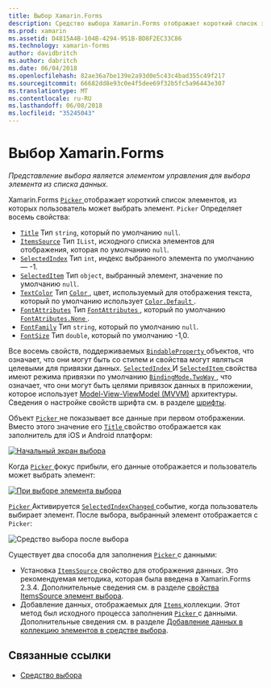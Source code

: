 ```yaml
---
title: Выбор Xamarin.Forms
description: Средство выбора Xamarin.Forms отображает короткий список элементов, из которых пользователь может выбрать элемент. В этой статье объясняется, как использовать класс выбора для выбора элемента из списка данных.
ms.prod: xamarin
ms.assetid: D4815A4B-104B-4294-951B-BD8F2EC33C86
ms.technology: xamarin-forms
author: davidbritch
ms.author: dabritch
ms.date: 06/04/2018
ms.openlocfilehash: 82ae36a7be139e2a93d0e5c43c4bad355c49f217
ms.sourcegitcommit: 66682dd8e93c0e4f5dee69f32b5fc5a96443e307
ms.translationtype: MT
ms.contentlocale: ru-RU
ms.lasthandoff: 06/08/2018
ms.locfileid: "35245043"
---
```

# <a name="xamarinforms-picker"></a>Выбор Xamarin.Forms

_Представление выбора является элементом управления для выбора элемента из списка данных._

Xamarin.Forms [ `Picker` ](xref:Xamarin.Forms.Picker) отображает короткий список элементов, из которых пользователь может выбрать элемент. `Picker` Определяет восемь свойства:

- [`Title`](xref:Xamarin.Forms.Picker.Title) Тип `string`, который по умолчанию `null`.
- [`ItemsSource`](xref:Xamarin.Forms.Picker.ItemsSource) Тип `IList`, исходного списка элементов для отображения, которая по умолчанию `null`.
- [`SelectedIndex`](xref:Xamarin.Forms.Picker.SelectedIndex) Тип `int`, индекс выбранного элемента по умолчанию — -1.
- [`SelectedItem`](xref:Xamarin.Forms.Picker.SelectedItem) Тип `object`, выбранный элемент, значение по умолчанию `null`.
- [`TextColor`](xref:Xamarin.Forms.Picker.TextColor) Тип [ `Color` ](xref:Xamarin.Forms.Color), цвет, используемый для отображения текста, который по умолчанию использует [ `Color.Default` ](https://developer.xamarin.com/api/property/Xamarin.Forms.Color.Default/).
- [`FontAttributes`](xref:Xamarin.Forms.Picker.FontAttributes) Тип [ `FontAttributes` ](xref:Xamarin.Forms.FontAttributes), который по умолчанию [ `FontAtributes.None` ](xref:Xamarin.Forms.FontAttributes.None).
- [`FontFamily`](xref:Xamarin.Forms.Picker.FontFamily) Тип `string`, который по умолчанию `null`.
- [`FontSize`](xref:Xamarin.Forms.Picker.FontSize) Тип `double`, который по умолчанию -1,0.

Все восемь свойств, поддерживаемых [ `BindableProperty` ](xref:Xamarin.Forms.BindableProperty) объектов, что означает, что они могут быть со стилем и свойства могут являться целевыми для привязки данных. [ `SelectedIndex` ](xref:Xamarin.Forms.Picker.SelectedIndex) И [ `SelectedItem` ](xref:Xamarin.Forms.Picker.SelectedItem) свойства имеют режима привязки по умолчанию [ `BindingMode.TwoWay` ](xref:Xamarin.Forms.BindingMode.TwoWay), что означает, что они могут быть целями привязок данных в приложении, которое использует [Model-View-ViewModel (MVVM)](~/xamarin-forms/enterprise-application-patterns/mvvm.md) архитектуры. Сведения о настройке свойств шрифта см. в разделе [шрифты](~/xamarin-forms/user-interface/text/fonts.md).

Объект [ `Picker` ](https://developer.xamarin.com/api/type/Xamarin.Forms.Picker/) не показывает все данные при первом отображении. Вместо этого значение его [ `Title` ](https://developer.xamarin.com/api/property/Xamarin.Forms.Picker.Title/) свойство отображается как заполнитель для iOS и Android платформ:

[![](images/picker-initial.png "Начальный экран выбора")](images/picker-initial-large.png#lightbox "начальный экран выбора")

Когда [ `Picker` ](https://developer.xamarin.com/api/type/Xamarin.Forms.Picker/) фокус прибыли, его данные отображается и пользователь может выбрать элемент:

[![](images/picker-selection.png "При выборе элемента выбора")](images/picker-selection-large.png#lightbox "при выборе элемента выбора")

[ `Picker` ](xref:Xamarin.Forms.Picker) Активируется [ `SelectedIndexChanged` ](xref:Xamarin.Forms.Picker.SelectedIndexChanged) событие, когда пользователь выбирает элемент. После выбора, выбранный элемент отображается с `Picker`:

![](images/picker-after-selection.png "Средство выбора после выбора")

Существует два способа для заполнения [ `Picker` ](https://developer.xamarin.com/api/type/Xamarin.Forms.Picker/) с данными:

- Установка [ `ItemsSource` ](https://developer.xamarin.com/api/property/Xamarin.Forms.Picker.ItemsSource/) свойство для отображения данных. Это рекомендуемая методика, которая была введена в Xamarin.Forms 2.3.4. Дополнительные сведения см. в разделе [свойства ItemsSource элемент выбора](populating-itemssource.md).
- Добавление данных, отображаемых для [ `Items` ](https://developer.xamarin.com/api/property/Xamarin.Forms.Picker.Items/) коллекции. Этот метод был исходного процесса заполнения [ `Picker` ](https://developer.xamarin.com/api/type/Xamarin.Forms.Picker/) с данными. Дополнительные сведения см. в разделе [Добавление данных в коллекцию элементов в средстве выбора](populating-items.md).

## <a name="related-links"></a>Связанные ссылки

- [Средство выбора](https://developer.xamarin.com/api/type/Xamarin.Forms.Picker/)
